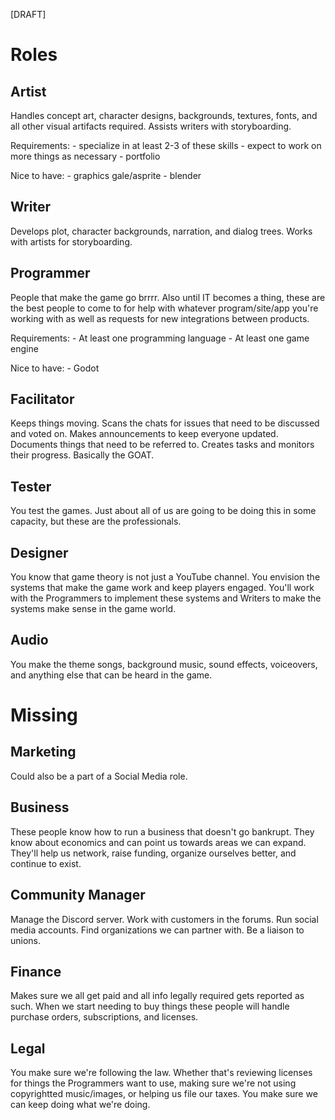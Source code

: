 [DRAFT]

# Roles

## Artist
Handles concept art, character designs, backgrounds, textures, fonts, and all other visual artifacts required. Assists writers with storyboarding.

Requirements:
    - specialize in at least 2-3 of these skills
    - expect to work on more things as necessary
    - portfolio

Nice to have:
    - graphics gale/asprite
    - blender

## Writer
Develops plot, character backgrounds, narration, and dialog trees. Works with artists for storyboarding.

## Programmer
People that make the game go brrrr. Also until IT becomes a thing, these are the best people to come to for help with whatever program/site/app you're working with as well as requests for new integrations between products.

Requirements:
    - At least one programming language
    - At least one game engine

Nice to have:
    - Godot

## Facilitator
Keeps things moving. Scans the chats for issues that need to be discussed and voted on. Makes announcements to keep everyone updated. Documents things that need to be referred to. Creates tasks and monitors their progress. Basically the GOAT.

## Tester
You test the games. Just about all of us are going to be doing this in some capacity, but these are the professionals.

## Designer
You know that game theory is not just a YouTube channel. You envision the systems that make the game work and keep players engaged. You'll work with the Programmers to implement these systems and Writers to make the systems make sense in the game world.

## Audio
You make the theme songs, background music, sound effects, voiceovers, and anything else that can be heard in the game.

# Missing

## Marketing
Could also be a part of a Social Media role.

## Business
These people know how to run a business that doesn't go bankrupt. They know about economics and can point us towards areas we can expand. They'll help us network, raise funding, organize ourselves better, and continue to exist.

## Community Manager
Manage the Discord server. Work with customers in the forums. Run social media accounts. Find organizations we can partner with. Be a liaison to unions.

## Finance
Makes sure we all get paid and all info legally required gets reported as such. When we start needing to buy things these people will handle purchase orders, subscriptions, and licenses.

## Legal
You make sure we're following the law. Whether that's reviewing licenses for things the Programmers want to use, making sure we're not using copyrightted music/images, or helping us file our taxes. You make sure we can keep doing what we're doing.